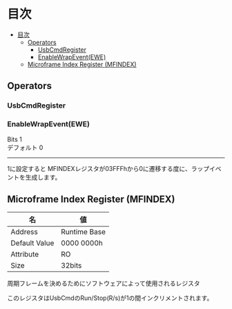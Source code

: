 # 目次



- [目次](#目次)
  - [Operators](#operators)
    - [UsbCmdRegister](#usbcmdregister)
    - [EnableWrapEvent(EWE)](#enablewrapeventewe)
  - [Microframe Index Register (MFINDEX)](#microframe-index-register-mfindex)


## Operators

### UsbCmdRegister

### EnableWrapEvent(EWE)

Bits 1  
デフォルト 0 

---- 

1に設定すると MFINDEXレジスタが03FFFhから0に遷移する度に、ラップイベントを生成します。

## Microframe Index Register (MFINDEX)

名 | 値
--|-----
Address | Runtime Base
Default Value  |0000 0000h
Attribute | RO
Size | 32bits

周期フレームを決めるためにソフトウェアによって使用されるレジスタ

このレジスタはUsbCmdのRun/Stop(R/s)が1の間インクリメントされます。

